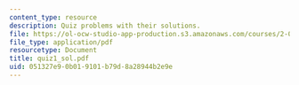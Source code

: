 ```yaml
---
content_type: resource
description: Quiz problems with their solutions.
file: https://ol-ocw-studio-app-production.s3.amazonaws.com/courses/2-008-design-and-manufacturing-ii-spring-2004/051327e90b019101b79d8a28944b2e9e_quiz1_sol.pdf
file_type: application/pdf
resourcetype: Document
title: quiz1_sol.pdf
uid: 051327e9-0b01-9101-b79d-8a28944b2e9e
---
```


